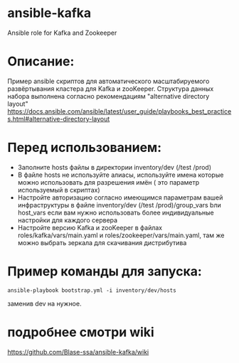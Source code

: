 # ansible-kafka
Ansible role for Kafka and Zookeeper 

# Описание:
Пример ansible скриптов для автоматического масштабируемого развёртывания кластера для Kafka и zooKeeper.
Структура данных набора выполнена согласно рекомендациям "alternative directory layout"
https://docs.ansible.com/ansible/latest/user_guide/playbooks_best_practices.html#alternative-directory-layout


# Перед использованием:
- Заполните hosts файлы в директории inventory/dev (/test /prod)
- В файле hosts не используйте алиасы, используйте имена которые можно использовать для разрешения имён ( это параметр используемый в скриптах)
- Настройте авторизацию согласно имеющимся параметрам вашей инфраструктуры в файле inventory/dev (/test /prod)/group_vars bли host_vars если вам нужно использовать более индивидуальные настройки для каждого сервера
- Настройте версию Kafka и zooKeeper в файлах roles/kafka/vars/main.yaml и roles/zookeeper/vars/main.yaml, там же можно выбрать зеркала для скачивания дистрибутива
	

# Пример команды для запуска: 
	ansible-playbook bootstrap.yml -i inventory/dev/hosts
	
заменив dev на нужное.

# подробнее смотри wiki
https://github.com/Blase-ssa/ansible-kafka/wiki


